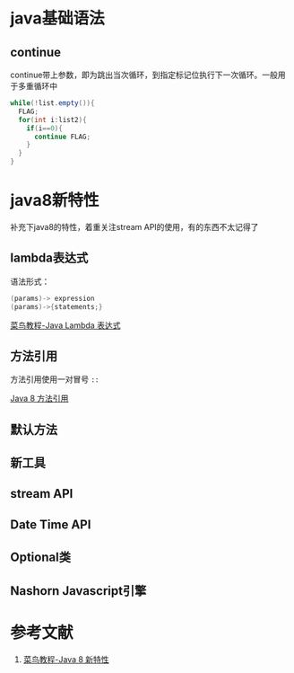 # java基础语法

## continue

continue带上参数，即为跳出当次循环，到指定标记位执行下一次循环。一般用于多重循环中

```java
while(!list.empty()){
  FLAG;
  for(int i:list2){
    if(i==0){
      continue FLAG;
    }
  }
}
```





# java8新特性

补充下java8的特性，着重关注stream API的使用，有的东西不太记得了

## lambda表达式

语法形式：

```java
(params)-> expression
(params)->{statements;}
```



[菜鸟教程-Java Lambda 表达式](https://www.runoob.com/java/java8-lambda-expressions.html)

## 方法引用

方法引用使用一对冒号 `::` 



[Java 8 方法引用](https://www.runoob.com/java/java8-method-references.html)

## 默认方法

## 新工具

## stream API

## Date Time API

## Optional类

## Nashorn Javascript引擎



# 参考文献

1.  [菜鸟教程-Java 8 新特性](https://www.runoob.com/java/java8-new-features.html) 

